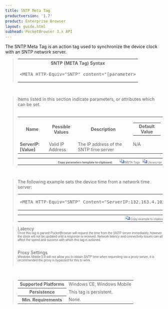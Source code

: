 ```yaml
---
title: SNTP Meta Tag
productversion: '1.7'
product: Enterprise Browser
layout: guide.html
subhead: PocketBrowser 3.x API
---
```


The SNTP Meta Tag is an action tag used to synchronize the device clock with an SNTP network server.</p>

<div id="SyntaxSpan" style="display:block">
<blockquote>
<table class="clsSyntax" cellspacing="1" cellpadding="3" width="95%">
<tr>
<th class="clsSyntaxHeadings">SNTP (META Tag) Syntax
</th>
</tr>
<tr>
<td class="clsSyntaxCells">
<pre class="clsSyntaxCells">&lt;META HTTP-Equiv="SNTP" content="[parameter&gt;</pre>
</td>
</tr>
</table>
</blockquote><br></div>
<div id="ParametersWSpan" style="display:block">
<blockquote>
Items listed in this section indicate parameters, or attributes which can be set.
<BR><BR><table class="clsSyntax" cellspacing="1" cellpadding="3" width="95%">
<col width="20%">
<col width="20%">
<col width="38%">
<col width="22%">
<tr>
<th class="clsSyntaxHeadings">Name</th>
<th class="clsSyntaxHeadings">Possible Values</th>
<th class="clsSyntaxHeadings">Description</th>
<th class="clsSyntaxHeadings">
  <table cellspacing="0" cellpadding="0">
    <tr>
      <td width="85%" class="clsSyntaxHeadings" style="border-bottom-style: none;">Default Value</td>
    </tr>
  </table>
</th>
</tr>
<tr>
<td valign="top" class="clsSyntaxCells"><b>ServerIP:[Value]
							</b></td>
<td valign="top" class="clsSyntaxCells">Valid IP Address</td>
<td valign="top" class="clsSyntaxCells">The IP address of the SNTP time server</td>
<td valign="top" class="clsSyntaxCells">N/A</td>
</tr>
</table>
<table cellspacing="1" cellpadding="3" width="95%">
<col width="78%">
<col width="8%">
<col width="1%">
<col width="5%">
<col width="1%">
<col width="5%">
<col width="2%">
<tr align="right">
<td></td>
<td valign="bottom" style="border-bottom-style: none;font-weight:normal;font-size:xx-small;"><nobr><b>Copy parameters template to clipboard:</b></nobr></td>
<td></td>
<td valign="bottom" style="border-bottom-style: none;font-weight:normal;font-size:xx-small;"><nobr><img id="imgCopyDefaultsW" alt="Copy META Tag template to clipboard" onclick="CopyTemplate('txtMETATemplateW')" onmouseover="this.style.cursor='hand'" src="../Resources/CopyDefaults.gif">
			META Tags
		</nobr></td>
<td></td>
<td valign="middle" style="border-bottom-style: none;font-weight:normal;font-size:xx-small;"><nobr><img id="imgCopyDefaultsW" alt="Copy Javascript template to clipboard" onclick="CopyTemplate('txtJavascriptTemplateW')" onmouseover="this.style.cursor='hand'" src="../Resources/CopyDefaults.gif">
			Javascript
		</nobr></td>
<td></td>
</tr>
</table>
<div style="display:none"><textarea id="txtMETATemplateW">&lt;!-- 
The SNTP META Tag is an action tag used to synchronize the device clock with a network SNTP server.
--&gt;

&lt;!-- &lt;META HTTP-Equiv="SNTP" Content="ServerIP:[Value]"&gt; --&gt;      &lt;!-- The IP address of the SNTP time server --&gt;</textarea></div>
<div style="display:none"><textarea id="txtJavascriptTemplateW">&lt;script&gt;
/*
The SNTP META Tag is an action tag used to synchronize the device clock with a network SNTP server.
*/

function doSNTPInit()
{
var objGeneric = new ActiveXObject("PocketBrowser.Generic");

//objGeneric.InvokeMETAFunction('SNTP', 'ServerIP:[Value]');      /* The IP address of the SNTP time server */

}
&lt;/script&gt;</textarea></div>
</blockquote><br></div>
<div id="ExamplesSpan" style="display:block">
<blockquote>
<p>The following example sets the device time from a network time server:</p>
<table class="clsSyntax" cellspacing="1" cellpadding="3" width="95%">
<tr>
<td>
  <pre class="clsSyntaxCells">
&lt;META HTTP-Equiv="SNTP" Content="ServerIP:132.163.4.102"&gt;
</pre>
</td>
</tr>
</table>
<table cellspacing="1" cellpadding="3" width="95%">
<col width="85%">
<col width="15%">
<tr align="right">
<td></td>
<td valign="bottom" style="border-bottom-style: none;font-weight:normal;font-size:xx-small;"><nobr><img id="imgCopyDefaults" alt="Copy example to clipboard" onmouseover="this.style.cursor='hand'" src="../Resources/CopyDefaults.gif" onclick="CopyTemplate('ID0EHB');">
			Copy example to clipboard
		</nobr></td>
</tr>
</table>
<div id="Examples" style="display:none"><textarea id="ID0EHB">&lt;!-- 
The following example sets the device time from a network time server:
--&gt;

&lt;META HTTP-Equiv="SNTP" Content="ServerIP:132.163.4.102"&gt;
</textarea></div>
</blockquote>
</div>
<div id="RemarksSpan" style="display:block">
<blockquote>
<DIV class="clsRef">Latency</DIV>
<DIV style="font-family:verdana,arial,helvetica;font-size:x-small;">Once this tag is parsed PocketBrowser will request the time from the SNTP server immediately, however the clock will not be updated until a response is received.  Network latency and connectivity issues can all affect the speed and success with which this tag is actioned.</DIV>
<pre style="font-family:courier;font-size:small;"></pre>
<DIV class="clsRef">Proxy Settings</DIV>
<DIV style="font-family:verdana,arial,helvetica;font-size:x-small;">Windows Mobile 5.0 will not allow you to obtain SNTP time when requesting via a proxy server, it is recommended the proxy is bypassed for this to work.</DIV>
<pre style="font-family:courier;font-size:small;"></pre>
</blockquote><br></div>
<div id="InfoSpan" style="display:block">
<blockquote>
<table>
<tr>
<th>Supported Platforms</th>
<td>Windows CE, Windows Mobile</td>
</tr>
<tr>
<th>Persistence</th>
<td>This tag is persistent.</td>
</tr>
<tr>
<th>Min. Requirements</th>
<td>None.</td>
</tr>
</table>
</blockquote><br>
</div>
